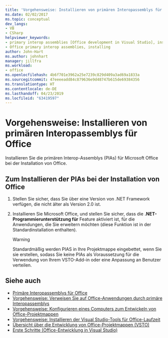 ```yaml
---
title: 'Vorgehensweise: Installieren von primären Interopassemblys für Office'
ms.date: 02/02/2017
ms.topic: conceptual
dev_langs:
- VB
- CSharp
helpviewer_keywords:
- primary interop assemblies [Office development in Visual Studio], installing
- Office primary interop assemblies, installing
author: John-Hart
ms.author: johnhart
manager: jillfra
ms.workload:
- office
ms.openlocfilehash: 4b6f701e3962a25e7239c829d409a3ad69a1833a
ms.sourcegitcommit: 47eeeeadd84c879636e9d48747b615de69384356
ms.translationtype: HT
ms.contentlocale: de-DE
ms.lasthandoff: 04/23/2019
ms.locfileid: "63419597"
---
```

# <a name="how-to-install-office-primary-interop-assemblies"></a>Vorgehensweise: Installieren von primären Interopassemblys für Office
  Installieren Sie die primären Interop-Assemblys (PIAs) für Microsoft Office bei der Installation von Office.

## <a name="to-install-the-pias-when-you-install-office"></a>Zum Installieren der PIAs bei der Installation von Office

1. Stellen Sie sicher, dass Sie über eine Version von .NET Framework verfügen, die nicht älter als Version 2.0 ist.

2. Installieren Sie Microsoft Office, und stellen Sie sicher, dass die **.NET-Programmierunterstützung für** Feature aktiviert ist, für die Anwendungen, die Sie erweitern möchten (diese Funktion ist in der Standardinstallation enthalten).

    > [!WARNING]
    > Standardmäßig werden PIAS in Ihre Projektmappe eingebettet, wenn Sie sie erstellen, sodass Sie keine PIAs als Voraussetzung für die Verwendung von Ihrem VSTO-Add-in oder eine Anpassung an Benutzer verteilen.

## <a name="see-also"></a>Siehe auch
- [Primäre Interopassemblys für Office](../vsto/office-primary-interop-assemblies.md)
- [Vorgehensweise: Verweisen Sie auf Office-Anwendungen durch primäre Interopassemblys](../vsto/how-to-target-office-applications-through-primary-interop-assemblies.md)
- [Vorgehensweise: Konfigurieren eines Computers zum Entwickeln von Office-Projektmappen](../vsto/how-to-configure-a-computer-to-develop-office-solutions.md)
- [Vorgehensweise: Installieren der Visual Studio-Tools für Office-Laufzeit](../vsto/how-to-install-the-visual-studio-tools-for-office-runtime-redistributable.md)
- [Übersicht über die Entwicklung von Office-Projektmappen &#40;VSTO&#41;](../vsto/office-solutions-development-overview-vsto.md)
- [Erste Schritte &#40;Office-Entwicklung in Visual Studio&#41;](../vsto/getting-started-office-development-in-visual-studio.md)
